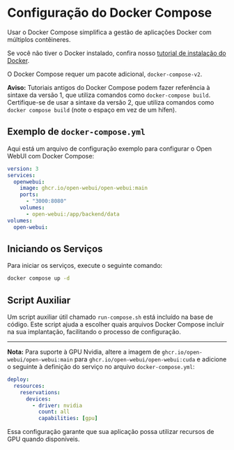 # Configuração do Docker Compose

Usar o Docker Compose simplifica a gestão de aplicações Docker com múltiplos contêineres.

Se você não tiver o Docker instalado, confira nosso [tutorial de instalação do Docker](../../../tutorials/docker-install.md).

O Docker Compose requer um pacote adicional, `docker-compose-v2`.

**Aviso:** Tutoriais antigos do Docker Compose podem fazer referência à sintaxe da versão 1, que utiliza comandos como `docker-compose build`. Certifique-se de usar a sintaxe da versão 2, que utiliza comandos como `docker compose build` (note o espaço em vez de um hífen).

## Exemplo de `docker-compose.yml`

Aqui está um arquivo de configuração exemplo para configurar o Open WebUI com Docker Compose:

```yaml
version: 3
services:
  openwebui:
    image: ghcr.io/open-webui/open-webui:main
    ports:
      - "3000:8080"
    volumes:
      - open-webui:/app/backend/data
volumes:
  open-webui:
```

## Iniciando os Serviços

Para iniciar os serviços, execute o seguinte comando:

```bash
docker compose up -d
```

## Script Auxiliar

Um script auxiliar útil chamado `run-compose.sh` está incluído na base de código. Este script ajuda a escolher quais arquivos Docker Compose incluir na sua implantação, facilitando o processo de configuração.

---

**Nota:** Para suporte à GPU Nvidia, altere a imagem de `ghcr.io/open-webui/open-webui:main` para `ghcr.io/open-webui/open-webui:cuda` e adicione o seguinte à definição do serviço no arquivo `docker-compose.yml`:

```yaml
deploy:
  resources:
    reservations:
      devices:
        - driver: nvidia
          count: all
          capabilities: [gpu]
```

Essa configuração garante que sua aplicação possa utilizar recursos de GPU quando disponíveis.
